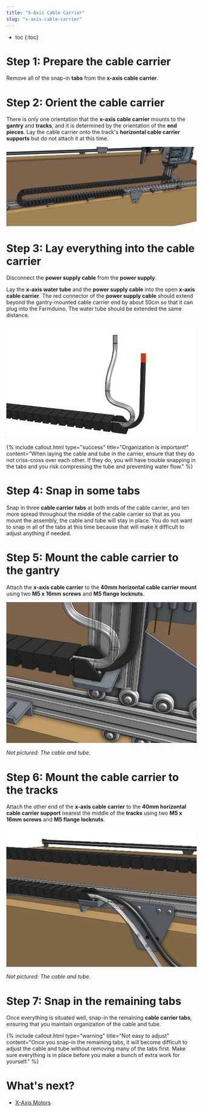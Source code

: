 ```yaml
---
title: "X-Axis Cable Carrier"
slug: "x-axis-cable-carrier"
---
```


* toc
{:toc}


# Step 1: Prepare the cable carrier

Remove all of the snap-in **tabs** from the **x-axis cable carrier**.

# Step 2: Orient the cable carrier

There is only one orientation that the **x-axis cable carrier** mounts to the **gantry** and **tracks**, and it is determined by the orientation of the **end pieces**. Lay the cable carrier onto the track's **horizontal cable carrier supports** but do not attach it at this time.

![Screen Shot 2020-02-17 at 2.38.08 PM.png](Screen_Shot_2020-02-17_at_2.38.08_PM.png)



# Step 3: Lay everything into the cable carrier

Disconnect the **power supply cable** from the **power supply**.

Lay the **x-axis water tube** and the **power supply cable** into the open **x-axis cable carrier**. The red connector of the **power supply cable** should extend beyond the gantry-mounted cable carrier end by about 50cm so that it can plug into the Farmduino. The water tube should be extended the same distance.

![Screen Shot 2020-02-17 at 2.41.21 PM.png](Screen_Shot_2020-02-17_at_2.41.21_PM.png)



{%
include callout.html
type="success"
title="Organization is important!"
content="When laying the cable and tube in the carrier, ensure that they do not criss-cross over each other. If they do, you will have trouble snapping in the tabs and you risk compressing the tube and preventing water flow."
%}



# Step 4: Snap in some tabs

Snap in three **cable carrier tabs** at both ends of the cable carrier, and ten more spread throughout the middle of the cable carrier so that as you mount the assembly, the cable and tube will stay in place. You do not want to snap in all of the tabs at this time because that will make it difficult to adjust anything if needed.

# Step 5: Mount the cable carrier to the gantry

Attach the **x-axis cable carrier** to the **40mm horizontal cable carrier mount** using two **M5 x 16mm screws** and **M5 flange locknuts**.

![Screen Shot 2020-02-17 at 2.44.06 PM.png](Screen_Shot_2020-02-17_at_2.44.06_PM.png)

_Not pictured: The cable and tube._



# Step 6: Mount the cable carrier to the tracks

Attach the other end of the **x-axis cable carrier** to the **40mm horizontal cable carrier support** nearest the middle of the **tracks** using two **M5 x 16mm screws** and **M5 flange locknuts**.

![Screen Shot 2020-02-17 at 2.43.40 PM.png](Screen_Shot_2020-02-17_at_2.43.40_PM.png)

_Not pictured: The cable and tube._



# Step 7: Snap in the remaining tabs

Once everything is situated well, snap-in the remaining **cable carrier tabs**, ensuring that you maintain organization of the cable and tube.

{%
include callout.html
type="warning"
title="Not easy to adjust"
content="Once you snap-in the remaining tabs, it will become difficult to adjust the cable and tube without removing many of the tabs first. Make sure everything is in place before you make a bunch of extra work for yourself."
%}


# What's next?

 * [X-Axis Motors](../cables-and-tubing/x-axis-motors.md)
